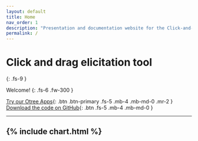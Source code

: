 ```yaml
---
layout: default
title: Home
nav_order: 1
description: "Presentation and documentation website for the Click-and-Drag belief elicitation interface by Paolo Crosetto & Thomas De Haan"
permalink: /
---
```


# Click and drag elicitation tool
{: .fs-9 }

Welcome!
{: .fs-6 .fw-300 }

[Try our Otree Apps](https://beliefelicitation.herokuapp.com/demo){: .btn .btn-primary .fs-5 .mb-4 .mb-md-0 .mr-2 } [Download the code on GitHub](https://github.com/beliefelicitation/otree-elicitation-tool){: .btn .fs-5 .mb-4 .mb-md-0 }

---
{% include chart.html %}
---
